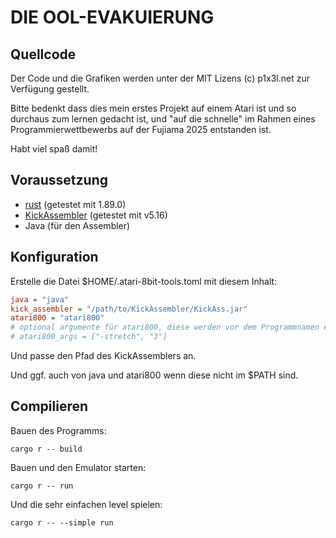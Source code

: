 # DIE OOL-EVAKUIERUNG

## Quellcode

Der Code und die Grafiken werden unter der MIT Lizens (c) p1x3l.net zur Verfügung gestellt.

Bitte bedenkt dass dies mein erstes Projekt auf einem Atari ist und so durchaus zum lernen gedacht ist,
und "auf die schnelle" im Rahmen eines Programmierwettbewerbs auf der Fujiama 2025 entstanden ist.

Habt viel spaß damit!

## Voraussetzung

* [rust](https://rustup.rs/) (getestet mit 1.89.0)
* [KickAssembler](https://theweb.dk/KickAssembler) (getestet mit v5.16)
* Java (für den Assembler)

## Konfiguration

Erstelle die Datei $HOME/.atari-8bit-tools.toml mit diesem Inhalt:

```ini
java = "java"
kick_assembler = "/path/to/KickAssembler/KickAss.jar"
atari800 = "atari800"
# optional argumente für atari800, diese werden vor dem Programmnamen eingefügt:
# atari800_args = ["-stretch", "3"]
```

Und passe den Pfad des KickAssemblers an.

Und ggf. auch von java und atari800 wenn diese nicht im $PATH sind.

## Compilieren

Bauen des Programms:

```shell
cargo r -- build
```

Bauen und den Emulator starten:

```shell
cargo r -- run
```

Und die sehr einfachen level spielen:

```shell
cargo r -- --simple run
```
